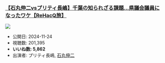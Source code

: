 ### [【石丸伸二vsプリティ長嶋】千葉の知られざる課題…県議会議員になったワケ【ReHacQ旅】](https://www.youtube.com/watch?v=sbWfAdWdUjU)
[![](https://img.youtube.com/vi/sbWfAdWdUjU/sddefault.jpg)](https://www.youtube.com/watch?v=sbWfAdWdUjU)
-   公開日: 2024-11-24
-   視聴数: 201,395
-   **いいね数: 5,862**
-   出演者: プリティ長嶋, [石丸伸二](/rehacq_fan/people/石丸伸二 "wikilink")
